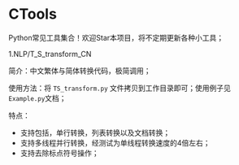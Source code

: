 # CTools
Python常见工具集合！欢迎Star本项目，将不定期更新各种小工具；

1.NLP/T_S_transform_CN

简介：中文繁体与简体转换代码，极简调用；

使用方法：将 `TS_transform.py` 文件拷贝到工作目录即可；使用例子见`Example.py`文档；

特点：
* 支持包括，单行转换，列表转换以及文档转换；
* 支持多线程并行转换，经测试为单线程转换速度的4倍左右；
* 支持去除标点符号操作；


